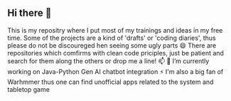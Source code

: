 ## Hi there 👋
This is my repositry where I put most of my trainings and ideas in my free time. Some of the projects are a kind of 'drafts' or 'coding diaries', thus please do not be discoureged hen seeing some ugly parts 😄 There are repositories which comfirms with clean code priciples, just be patient and search for them along the others or drop me a line! 📫
🔭 I’m currently working on Java-Python Gen AI chatbot integration 
⚡ I'm also a big fan of Warhmmer thus one can find unofficial apps related to the system and tabletop game 
<!--
**PiastkaR/PiastkaR** is a ✨ _special_ ✨ repository because its `README.md` (this file) appears on your GitHub profile.

Here are some ideas to get you started:

- 🔭 I’m currently working on ...
- 🌱 I’m currently learning ...
- 👯 I’m looking to collaborate on ...
- 🤔 I’m looking for help with ...
- 💬 Ask me about ...
- 📫 How to reach me: ...
- 😄 Pronouns: ...
- ⚡ Fun fact: ...
-->

